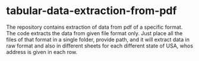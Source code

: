 # tabular-data-extraction-from-pdf
The repository contains extraction of data from pdf of a specific format. The code extracts the data from given file format only. Just place all the files of that format in a single folder, provide path, and it will extract data in raw format and also in different sheets for each different state of USA, whos address is given in each row.
